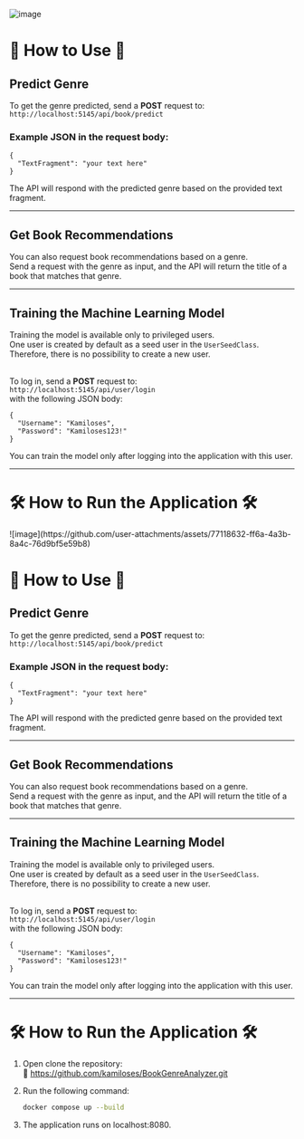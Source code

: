 ![image](https://github.com/user-attachments/assets/77118632-ff6a-4a3b-8a4c-76d9bf5e59b8)


<h1>🚀 How to Use 🚀</h1>

<h2>Predict Genre</h2>
<p>To get the genre predicted, send a <strong>POST</strong> request to:<br>
<code>http://localhost:5145/api/book/predict</code></p>

<h3>Example JSON in the request body:</h3>
<pre><code>{
  "TextFragment": "your text here"
}</code></pre>

<p>The API will respond with the predicted genre based on the provided text fragment.</p>

<hr>

<h2>Get Book Recommendations</h2>
<p>You can also request book recommendations based on a genre.<br>
Send a request with the genre as input, and the API will return the title of a book that matches that genre.</p>

<hr>

<h2>Training the Machine Learning Model</h2>
<p>
  Training the model is available only to privileged users.<br>
  One user is created by default as a seed user in the <code>UserSeedClass</code>.<br>
  Therefore, there is no possibility to create a new user.<br><br>
  
  To log in, send a <strong>POST</strong> request to:<br>
  <code>http://localhost:5145/api/user/login</code><br>
  with the following JSON body:
</p>
<pre><code>{
  "Username": "Kamiloses",
  "Password": "Kamiloses123!"
}</code></pre>
<p>
  You can train the model only after logging into the application with this user.
</p>

<hr>

<h1>🛠️ How to Run the Application 🛠️</h1>
![image](https://github.com/user-attachments/assets/77118632-ff6a-4a3b-8a4c-76d9bf5e59b8)


<h1>🚀 How to Use 🚀</h1>

<h2>Predict Genre</h2>
<p>To get the genre predicted, send a <strong>POST</strong> request to:<br>
<code>http://localhost:5145/api/book/predict</code></p>

<h3>Example JSON in the request body:</h3>
<pre><code>{
  "TextFragment": "your text here"
}</code></pre>

<p>The API will respond with the predicted genre based on the provided text fragment.</p>

<hr>

<h2>Get Book Recommendations</h2>
<p>You can also request book recommendations based on a genre.<br>
Send a request with the genre as input, and the API will return the title of a book that matches that genre.</p>

<hr>

<h2>Training the Machine Learning Model</h2>
<p>
  Training the model is available only to privileged users.<br>
  One user is created by default as a seed user in the <code>UserSeedClass</code>.<br>
  Therefore, there is no possibility to create a new user.<br><br>
  
  To log in, send a <strong>POST</strong> request to:<br>
  <code>http://localhost:5145/api/user/login</code><br>
  with the following JSON body:
</p>
<pre><code>{
  "Username": "Kamiloses",
  "Password": "Kamiloses123!"
}</code></pre>
<p>
  You can train the model only after logging into the application with this user.
</p>

<hr>

<h1>🛠️ How to Run the Application 🛠️</h1>

1. Open clone the repository:  
   🔗 https://github.com/kamiloses/BookGenreAnalyzer.git

2. Run the following command:  

   ```sh
   docker compose up --build

3. The application runs on localhost:8080.  
